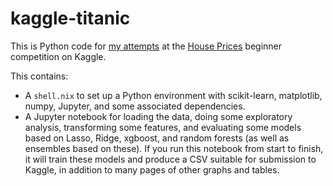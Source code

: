 # kaggle-titanic

This is Python code for [my attempts](https://www.kaggle.com/hodapp)
at the [House
Prices](https://www.kaggle.com/c/house-prices-advanced-regression-techniques/leaderboard)
beginner competition on Kaggle.

This contains:

- A `shell.nix` to set up a Python environment with scikit-learn,
  matplotlib, numpy, Jupyter, and some associated dependencies.
- A Jupyter notebook for loading the data, doing some exploratory
  analysis, transforming some features, and evaluating some models
  based on Lasso, Ridge, xgboost, and random forests (as well as
  ensembles based on these).  If you run this notebook from start to
  finish, it will train these models and produce a CSV suitable for
  submission to Kaggle, in addition to many pages of other graphs and
  tables.
